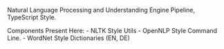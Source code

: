 Natural Language Processing and Understanding Engine Pipeline, TypeScript Style.

Components Present Here: 
    - NLTK Style Utils
    - OpenNLP Style Command Line.
    - WordNet Style Dictionaries (EN, DE)